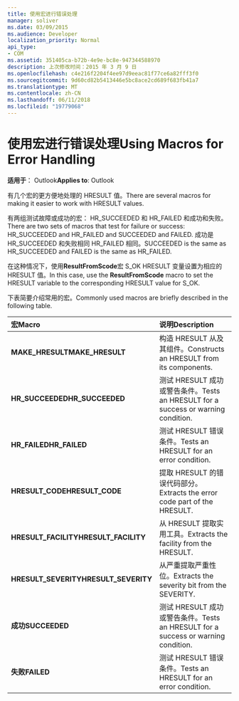 ```yaml
---
title: 使用宏进行错误处理
manager: soliver
ms.date: 03/09/2015
ms.audience: Developer
localization_priority: Normal
api_type:
- COM
ms.assetid: 351405ca-b72b-4e9e-bc8e-947344588970
description: 上次修改时间：2015 年 3 月 9 日
ms.openlocfilehash: c4e216f2204f4ee97d9eeac81f77ce6a82fff3f0
ms.sourcegitcommit: 9d60cd82b5413446e5bc8ace2cd689f683fb41a7
ms.translationtype: MT
ms.contentlocale: zh-CN
ms.lasthandoff: 06/11/2018
ms.locfileid: "19779068"
---
```

# <a name="using-macros-for-error-handling"></a><span data-ttu-id="3f42d-103">使用宏进行错误处理</span><span class="sxs-lookup"><span data-stu-id="3f42d-103">Using Macros for Error Handling</span></span>

  
  
<span data-ttu-id="3f42d-104">**适用于**： Outlook</span><span class="sxs-lookup"><span data-stu-id="3f42d-104">**Applies to**: Outlook</span></span> 
  
<span data-ttu-id="3f42d-105">有几个宏的更方便地处理的 HRESULT 值。</span><span class="sxs-lookup"><span data-stu-id="3f42d-105">There are several macros for making it easier to work with HRESULT values.</span></span>
  
<span data-ttu-id="3f42d-106">有两组测试故障或成功的宏： HR_SUCCEEDED 和 HR_FAILED 和成功和失败。</span><span class="sxs-lookup"><span data-stu-id="3f42d-106">There are two sets of macros that test for failure or success: HR_SUCCEEDED and HR_FAILED and SUCCEEDED and FAILED.</span></span> <span data-ttu-id="3f42d-107">成功是 HR_SUCCEEDED 和失败相同 HR_FAILED 相同。</span><span class="sxs-lookup"><span data-stu-id="3f42d-107">SUCCEEDED is the same as HR_SUCCEEDED and FAILED is the same as HR_FAILED.</span></span>
  
<span data-ttu-id="3f42d-108">在这种情况下，使用**ResultFromScode**宏 S_OK HRESULT 变量设置为相应的 HRESULT 值。</span><span class="sxs-lookup"><span data-stu-id="3f42d-108">In this case, use the **ResultFromScode** macro to set the HRESULT variable to the corresponding HRESULT value for S_OK.</span></span> 
  
<span data-ttu-id="3f42d-109">下表简要介绍常用的宏。</span><span class="sxs-lookup"><span data-stu-id="3f42d-109">Commonly used macros are briefly described in the following table.</span></span>
  
|<span data-ttu-id="3f42d-110">**宏**</span><span class="sxs-lookup"><span data-stu-id="3f42d-110">**Macro**</span></span>|<span data-ttu-id="3f42d-111">**说明**</span><span class="sxs-lookup"><span data-stu-id="3f42d-111">**Description**</span></span>|
|:-----|:-----|
|<span data-ttu-id="3f42d-112">**MAKE_HRESULT**</span><span class="sxs-lookup"><span data-stu-id="3f42d-112">**MAKE_HRESULT**</span></span> <br/> |<span data-ttu-id="3f42d-113">构造 HRESULT 从及其组件。</span><span class="sxs-lookup"><span data-stu-id="3f42d-113">Constructs an HRESULT from its components.</span></span>  <br/> |
|<span data-ttu-id="3f42d-114">**HR_SUCCEEDED**</span><span class="sxs-lookup"><span data-stu-id="3f42d-114">**HR_SUCCEEDED**</span></span> <br/> |<span data-ttu-id="3f42d-115">测试 HRESULT 成功或警告条件。</span><span class="sxs-lookup"><span data-stu-id="3f42d-115">Tests an HRESULT for a success or warning condition.</span></span>  <br/> |
|<span data-ttu-id="3f42d-116">**HR_FAILED**</span><span class="sxs-lookup"><span data-stu-id="3f42d-116">**HR_FAILED**</span></span> <br/> |<span data-ttu-id="3f42d-117">测试 HRESULT 错误条件。</span><span class="sxs-lookup"><span data-stu-id="3f42d-117">Tests an HRESULT for an error condition.</span></span>  <br/> |
|<span data-ttu-id="3f42d-118">**HRESULT_CODE**</span><span class="sxs-lookup"><span data-stu-id="3f42d-118">**HRESULT_CODE**</span></span> <br/> |<span data-ttu-id="3f42d-119">提取 HRESULT 的错误代码部分。</span><span class="sxs-lookup"><span data-stu-id="3f42d-119">Extracts the error code part of the HRESULT.</span></span>  <br/> |
|<span data-ttu-id="3f42d-120">**HRESULT_FACILITY**</span><span class="sxs-lookup"><span data-stu-id="3f42d-120">**HRESULT_FACILITY**</span></span> <br/> |<span data-ttu-id="3f42d-121">从 HRESULT 提取实用工具。</span><span class="sxs-lookup"><span data-stu-id="3f42d-121">Extracts the facility from the HRESULT.</span></span>  <br/> |
|<span data-ttu-id="3f42d-122">**HRESULT_SEVERITY**</span><span class="sxs-lookup"><span data-stu-id="3f42d-122">**HRESULT_SEVERITY**</span></span> <br/> |<span data-ttu-id="3f42d-123">从严重提取严重性位。</span><span class="sxs-lookup"><span data-stu-id="3f42d-123">Extracts the severity bit from the SEVERITY.</span></span>  <br/> |
|<span data-ttu-id="3f42d-124">**成功**</span><span class="sxs-lookup"><span data-stu-id="3f42d-124">**SUCCEEDED**</span></span> <br/> |<span data-ttu-id="3f42d-125">测试 HRESULT 成功或警告条件。</span><span class="sxs-lookup"><span data-stu-id="3f42d-125">Tests an HRESULT for a success or warning condition.</span></span>  <br/> |
|<span data-ttu-id="3f42d-126">**失败**</span><span class="sxs-lookup"><span data-stu-id="3f42d-126">**FAILED**</span></span> <br/> |<span data-ttu-id="3f42d-127">测试 HRESULT 错误条件。</span><span class="sxs-lookup"><span data-stu-id="3f42d-127">Tests an HRESULT for an error condition.</span></span>  <br/> |
   

